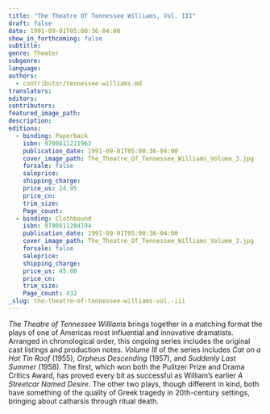 ```yaml
---
title: "The Theatre Of Tennessee Williams, Vol. III"
draft: false
date: 1991-09-01T05:00:36-04:00
show_in_forthcoming: false
subtitle:
genre: Theater
subgenre:
language:
authors:
  - contributor/tennessee-williams.md
translators:
editors:
contributors:
featured_image_path:
description:
editions:
  - binding: Paperback
    isbn: 9780811211963
    publication_date: 1991-09-01T05:00:36-04:00
    cover_image_path: The_Theatre_Of_Tennessee_Williams_Volume_3.jpg
    forsale: false
    saleprice:
    shipping_charge:
    price_us: 24.95
    price_cn:
    trim_size:
    Page_count:
  - binding: Clothbound
    isbn: 9780811204194
    publication_date: 1991-09-01T05:00:36-04:00
    cover_image_path: The_Theatre_Of_Tennessee_Williams_Volume_3.jpg
    forsale: false
    saleprice:
    shipping_charge:
    price_us: 45.00
    price_cn:
    trim_size:
    Page_count: 432
_slug: the-theatre-of-tennessee-williams-vol.-iii
---
```


_The Theatre of Tennessee Williams_ brings together in a matching format the plays of one of Americas most influential and innovative dramatists. Arranged in chronological order, this ongoing series includes the original cast listings and production notes. _Volume Ill_ of the series includes _Cat on a Hot Tin Roof_ (1955), _Orpheus Descending_ (1957), and _Suddenly Last Summer_ (1958). The first, which won both the Pulitzer Prize and Drama Critics Award, has proved every bit as successful as William’s earlier _A Streetcar Named Desire_. The other two plays, though different in kind, both have something of the quality of Greek tragedy in 20th-century settings, bringing about catharsis through ritual death.

